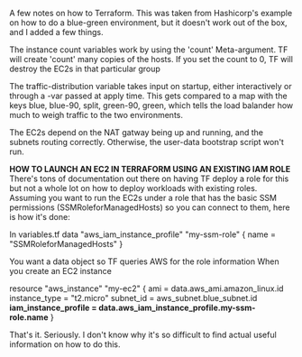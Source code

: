 A few notes on how to Terraform. This was taken from Hashicorp's example on how to do a blue-green environment, but it doesn't work out of the box, and I added a few things.

The instance count variables work by using the 'count' Meta-argument. TF will create 'count' many copies of the hosts. If you set the count to 0, TF will destroy the EC2s in that particular group

The traffic-distribution variable takes input on startup, either interactively or through a -var passed at apply time. This gets compared to a map with the keys blue, blue-90, split, green-90, green, which tells the load balander how much to weigh traffic to the two environments.

The EC2s depend on the NAT gatway being up and running, and the subnets routing correctly. Otherwise, the user-data bootstrap script won't run.

**HOW TO LAUNCH AN EC2 IN TERRAFORM USING AN EXISTING IAM ROLE**
There's tons of documentation out there on having TF deploy a role for this but not a whole lot on how to deploy workloads with existing roles. Assuming you want to run the EC2s under a role that has the basic SSM permissions (SSMRoleforManagedHosts) so you can connect to them, here is how it's done:

In variables.tf
data "aws_iam_instance_profile" "my-ssm-role" {
  name = "SSMRoleforManagedHosts"
}

You want a data object so TF queries AWS for the role information
When you create an EC2 instance

resource "aws_instance" "my-ec2" {
        ami = data.aws_ami.amazon_linux.id
        instance_type = "t2.micro"
        subnet_id = aws_subnet.blue_subnet.id
        **iam_instance_profile = data.aws_iam_instance_profile.my-ssm-role.name**
}

That's it. Seriously. I don't know why it's so difficult to find actual useful information on how to do this.
